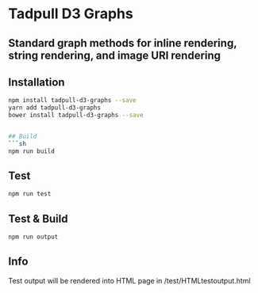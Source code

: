 # Tadpull D3 Graphs
## Standard graph methods for inline rendering, string rendering, and image URI rendering

## Installation 
```sh
npm install tadpull-d3-graphs --save
yarn add tadpull-d3-graphs
bower install tadpull-d3-graphs --save


## Build
```sh
npm run build
```

## Test
```sh
npm run test
```

## Test & Build
```sh
npm run output
```

## Info
Test output will be rendered into HTML page in /test/HTMLtestoutput.html